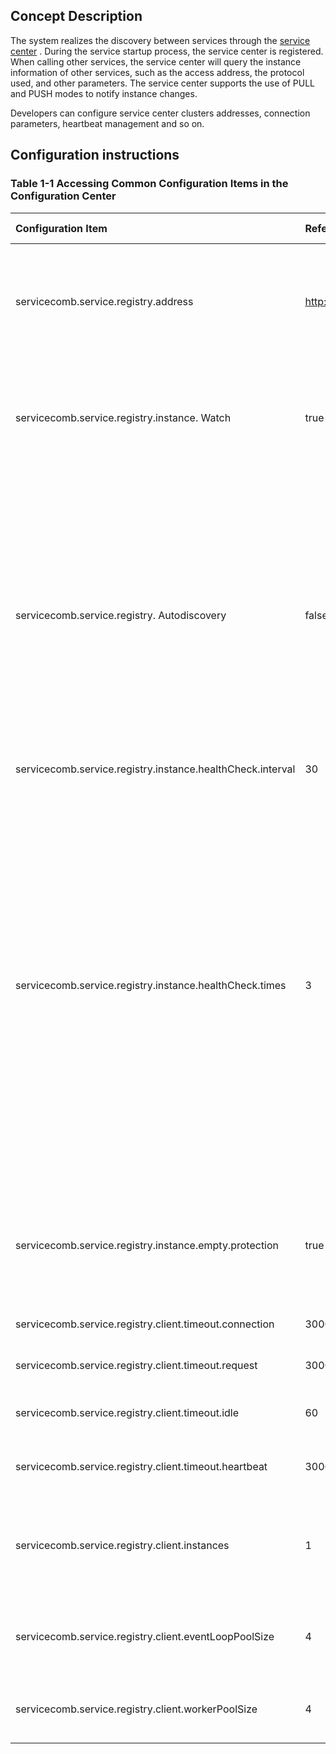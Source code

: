 ## Concept Description

The system realizes the discovery between services through the [service center](https://github.com/apache/servicecomb-service-center) . During the service startup process, the service center is registered. When calling other services, the service center will query the instance information of other services, such as the access address, the protocol used, and other parameters. The service center supports the use of PULL and PUSH modes to notify instance changes.

Developers can configure service center clusters addresses, connection parameters, heartbeat management and so on. 

## Configuration instructions



### Table 1-1 Accessing Common Configuration Items in the Configuration Center

| Configuration Item | Reference / Default | Value Range | Required | Meaning |
| :--- | :--- | :--- | :--- | :--- |
| servicecomb.service.registry.address | http://127.0.0.1:30100 | | Yes | Service center address information, you can configure multiple, separated by commas. | |
| servicecomb.service.registry.instance. Watch | true | | No | Whether to monitor instance changes in PUSH mode. When it is false, it means using PULL mode. | |
| servicecomb.service.registry. Autodiscovery | false | | No | Whether to automatically discover the address of the service center. This configuration is enabled when a partial address needs to be configured, and other addresses are discovered by the configured service center instance. | |
| servicecomb.service.registry.instance.healthCheck.interval | 30 | | No | Heartbeat interval. | |
| servicecomb.service.registry.instance.healthCheck.times | 3 | | No | Number of allowed heartbeat failures. If there is (times + 1) continuous heartbeat failures, this instance will be automatically logged off by service-center, i.e. interval \* (times + 1) determines when the instance is automatically logged off. If the service center waits for such a long time and does not receive a heartbeat, the instance will be logged off. | |
| servicecomb.service.registry.instance.empty.protection | true |  | No | When service center gives empty server list, will not remove local address cache when true. |  |
| servicecomb.service.registry.client.timeout.connection | 30000 |  | Connection timeout in milliseconds |  |  |
| servicecomb.service.registry.client.timeout.request | 30000 |  | Request timeout in milliseconds |  |  |
| servicecomb.service.registry.client.timeout.idle | 60 |  | Connection idle timeout in milliseconds |  |  |
| servicecomb.service.registry.client.timeout.heartbeat | 3000 |  | Heartbeat request timeout in milliseconds |  |  |
| servicecomb.service.registry.client.instances | 1 |  | No | the account of verticle instances that Service Registry Client had been deployed |  |  |
| servicecomb.service.registry.client.eventLoopPoolSize | 4 |  | No | the size of Service Registry client Event Loop pool size |  |
| servicecomb.service.registry.client.workerPoolSize | 4 |  | No | the size of Service Registry client worker pool size |  |
